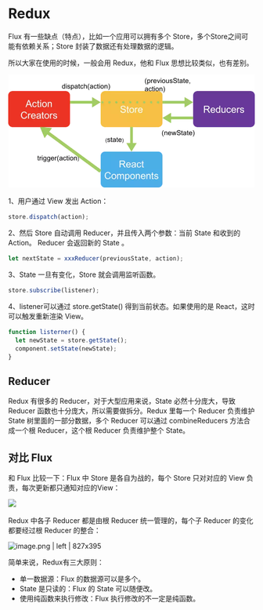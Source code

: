# Redux

Flux 有一些缺点（特点），比如一个应用可以拥有多个 Store，多个Store之间可能有依赖关系；Store 封装了数据还有处理数据的逻辑。

所以大家在使用的时候，一般会用 Redux，他和 Flux 思想比较类似，也有差别。

![](../../../.gitbook/assets/image%20%2880%29.png)

1、用户通过 View 发出 Action：

```javascript
store.dispatch(action);
```

2、然后 Store 自动调用 Reducer，并且传入两个参数：当前 State 和收到的 Action。 Reducer 会返回新的 State 。

```javascript
let nextState = xxxReducer(previousState, action);
```

3、State 一旦有变化，Store 就会调用监听函数。

```javascript
store.subscribe(listener);
```

4、listener可以通过  store.getState\(\)  得到当前状态。如果使用的是 React，这时可以触发重新渲染 View。

```javascript
function listerner() {
  let newState = store.getState();
  component.setState(newState);   
}
```

## Reducer

Redux 有很多的 Reducer，对于大型应用来说，State 必然十分庞大，导致 Reducer 函数也十分庞大，所以需要做拆分。Redux 里每一个 Reducer 负责维护 State 树里面的一部分数据，多个 Reducer 可以通过 combineReducers 方法合成一个根 Reducer，这个根 Reducer 负责维护整个 State。

## 对比 Flux

和  Flux  比较一下：Flux 中 Store 是各自为战的，每个 Store 只对对应的 View 负责，每次更新都只通知对应的View：

![](https://user-gold-cdn.xitu.io/2018/12/18/167c11c13f902c34?imageView2/0/w/1280/h/960/format/webp/ignore-error/1)

Redux 中各子 Reducer 都是由根 Reducer 统一管理的，每个子 Reducer 的变化都要经过根 Reducer 的整合：

![image.png \| left \| 827x395](https://user-gold-cdn.xitu.io/2018/12/18/167c11c13fb657b0?imageView2/0/w/1280/h/960/format/webp/ignore-error/1)

简单来说，Redux有三大原则：

* 单一数据源：Flux 的数据源可以是多个。
* State 是只读的：Flux 的 State 可以随便改。
* 使用纯函数来执行修改：Flux 执行修改的不一定是纯函数。







